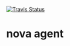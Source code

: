 
[![Travis Status](https://travis-ci.org/Rackspace-DOT/nova-agent.svg?branch=master)](https://travis-ci.org/Rackspace-DOT/nova-agent.svg?branch=master)

# nova agent
